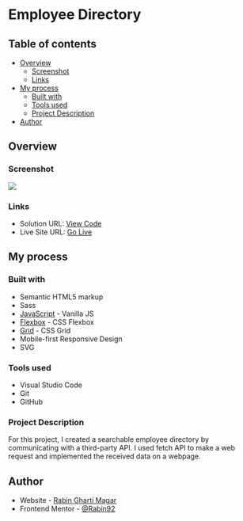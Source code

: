 # Employee Directory

## Table of contents

- [Overview](#overview)
  - [Screenshot](#screenshot)
  - [Links](#links)
- [My process](#my-process)
  - [Built with](#built-with)
  - [Tools used](#tools-used)
  - [Project Description](#project-description)
- [Author](#author)

## Overview

### Screenshot

![](./images/screenshot.png)

### Links

- Solution URL: [View Code](https://github.com/Rabin92/techdegree-project8)
- Live Site URL: [Go Live](https://rabin92.github.io/techdegree-project8/)

## My process

### Built with

- Semantic HTML5 markup
- Sass
- [JavaScript](https://javascript.info) - Vanilla JS
- [Flexbox](https://css-tricks.com/snippets/css/a-guide-to-flexbox/) - CSS Flexbox
- [Grid](https://css-tricks.com/snippets/css/complete-guide-grid/) - CSS Grid
- Mobile-first Responsive Design
- SVG

### Tools used

- Visual Studio Code
- Git
- GitHub

### Project Description

For this project, I created a searchable employee directory by communicating with a third-party API. I used fetch API to make a web request and implemented the received data on a webpage.

## Author

- Website - [Rabin Gharti Magar](https://www.rabingm.dev/)
- Frontend Mentor - [@Rabin92](https://www.frontendmentor.io/profile/Rabin92)
